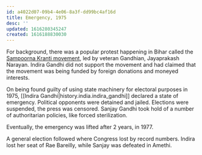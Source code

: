 ```yaml
---
id: a4022d07-09b4-4e06-8a3f-dd99bc4af16d
title: Emergency, 1975
desc: ''
updated: 1616280345247
created: 1616188830030
---
```


For background, there was a popular protest happening in Bihar called the [Sampoorna Kranti movement](https://en.wikipedia.org/wiki/Bihar_Movement),
led by veteran Gandhian, Jayaprakash Narayan. Indira Gandhi did not support the movement and had claimed that the movement was
being funded by foreign donations and moneyed interests.

On being found guilty of using state machinery for electoral purposes in 1975, [[Indira Gandhi|history.india.indira_gandhi]] declared a state of emergency.
Political opponents were detained and jailed. Elections were suspended, the press was censored. Sanjay Gandhi took hold of a number
of authoritarian policies, like forced sterilization.

Eventually, the emergency was lifted after 2 years, in 1977.

A general election followed where Congress lost by record numbers. Indira lost her seat of Rae Bareilly, while Sanjay
was defeated in Amethi.
